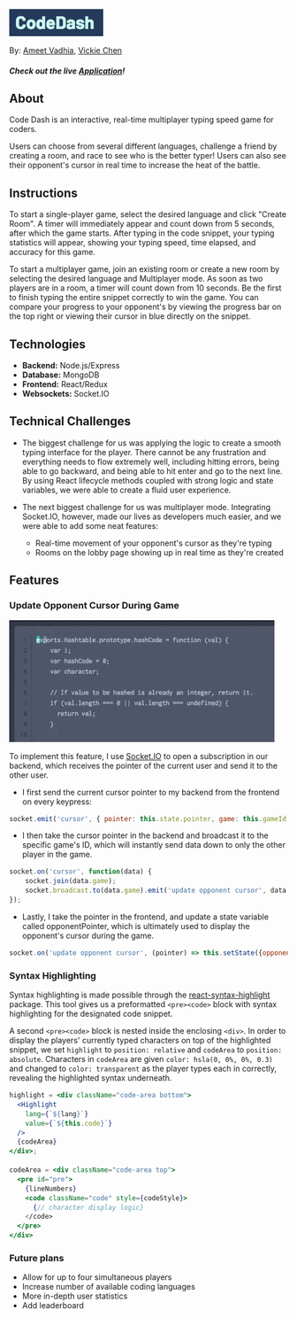 <img src="https://github.com/ameet01/codedash/blob/master/docs/header.png" />

By: [Ameet Vadhia](https://github.com/ameet01), [Vickie Chen](https://github.com/PhishyFish)

##### Check out the live [Application](http://www.code-dash.net//)!



## About

Code Dash is an interactive, real-time multiplayer typing speed game for coders.

Users can choose from several different languages, challenge a friend by creating a room, and race to see who is the better typer! Users can also see their opponent's cursor in real time to increase the heat of the battle.

## Instructions

To start a single-player game, select the desired language and click "Create Room". A timer will immediately appear and count down from 5 seconds, after which the game starts. After typing in the code snippet, your typing statistics will appear, showing your typing speed, time elapsed, and accuracy for this game.

To start a multiplayer game, join an existing room or create a new room by selecting the desired language and Multiplayer mode. As soon as two players are in a room, a timer will count down from 10 seconds. Be the first to finish typing the entire snippet correctly to win the game. You can compare your progress to your opponent's by viewing the progress bar on the top right or viewing their cursor in blue directly on the snippet.

## Technologies
- **Backend:** Node.js/Express
- **Database:** MongoDB
- **Frontend:** React/Redux
- **Websockets:** Socket.IO

## Technical Challenges

- The biggest challenge for us was applying the logic to create a smooth typing interface for the player. There cannot be any frustration and everything needs to flow extremely well, including hitting errors, being able to go backward, and being able to hit enter and go to the next line. By using React lifecycle methods coupled with strong logic and state variables, we were able to create a fluid user experience.

- The next biggest challenge for us was multiplayer mode. Integrating Socket.IO, however, made our lives as developers much easier, and we were able to add some neat features:
  * Real-time movement of your opponent's cursor as they're typing
  * Rooms on the lobby page showing up in real time as they're created

## Features

### Update Opponent Cursor During Game

<img src="https://github.com/ameet01/codedash/blob/master/docs/cursor.gif" />

To implement this feature, I use [Socket.IO](https://socket.io/) to open a subscription in our backend, which receives the pointer of the current user and send it to the other user.

- I first send the current cursor pointer to my backend from the frontend on every keypress:
```javascript
socket.emit('cursor', { pointer: this.state.pointer, game: this.gameId });
```

- I then take the cursor pointer in the backend and broadcast it to the specific game's ID, which will instantly send data down to only the other player in the game.
```javascript
socket.on('cursor', function(data) {
    socket.join(data.game);
    socket.broadcast.to(data.game).emit('update opponent cursor', data.pointer);
});
```
- Lastly, I take the pointer in the frontend, and update a state variable called opponentPointer, which is ultimately used to display the opponent's cursor during the game.
```javascript
socket.on('update opponent cursor', (pointer) => this.setState({opponentPointer: pointer}));
```

### Syntax Highlighting

Syntax highlighting is made possible through the [react-syntax-highlight](https://www.npmjs.com/package/react-syntax-highlight) package. This tool gives us a preformatted `<pre><code>` block with syntax highlighting for the designated code snippet.

A second `<pre><code>` block is nested inside the enclosing `<div>`. In order to display the players' currently typed characters on top of the highlighted snippet, we set `highlight` to `position: relative` and `codeArea` to `position: absolute`. Characters in `codeArea` are given `color: hsla(0, 0%, 0%, 0.3)` and changed to `color: transparent` as the player types each in correctly, revealing the highlighted syntax underneath.

```jsx
highlight = <div className="code-area bottom">
  <Highlight
    lang={`${lang}`}
    value={`${this.code}`}
  />
  {codeArea}
</div>;

codeArea = <div className="code-area top">
  <pre id="pre">
    {lineNumbers}
    <code className="code" style={codeStyle}>
      {// character display logic}
    </code>
  </pre>
</div>
```

### Future plans

* Allow for up to four simultaneous players
* Increase number of available coding languages
* More in-depth user statistics
* Add leaderboard
